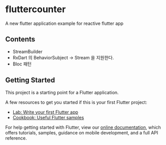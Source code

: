 # fluttercounter

A new flutter application example for reactive flutter app

## Contents
- StreamBuilder
- RxDart 의 BehaviorSubject -> Stream 을 지원한다.
- Bloc 패턴

## Getting Started

This project is a starting point for a Flutter application.

A few resources to get you started if this is your first Flutter project:

- [Lab: Write your first Flutter app](https://flutter.dev/docs/get-started/codelab)
- [Cookbook: Useful Flutter samples](https://flutter.dev/docs/cookbook)

For help getting started with Flutter, view our
[online documentation](https://flutter.dev/docs), which offers tutorials,
samples, guidance on mobile development, and a full API reference.

